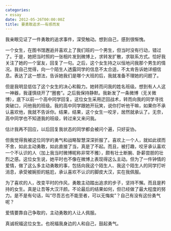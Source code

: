 ```yaml
---
categories:
- essay
date: 2012-05-26T00:00:00Z
title: 要勇敢追求——有感而发
---
```


我亲眼见证了一件勇敢的追求事件，深受触动。想到自己，感到很惭愧。

一个女生，在图书馆邂逅并喜欢上了我们班的一个男生，但当时没有行动，错过了。于是，她把当时照的一张相片发到微博上，求转发扩散，求联系方式。恰好我关注了她的一个室友，回复了一句。之后，这个女生持之以恒地问我那个男生的情况。我自己觉得，向一个陌生人透露同学的信息不太合适，不太肯告诉她详细信息。表达了这一想法，告诉她我们是哪个大班的后，我就准备不理她的问题了。

但是我明显低估了这个女生的决心和毅力。她转而问我的姓名班级。想到有人人这一神器，我谨慎绕开了“圈套”。之后我保持静默。我新发了一条微博（无关微博），底下以前一个高中同学回复。这位女生采用迂回战术，转而向我的同学寻找突破口，问他我的班级。我的高中同学跟她开玩笑，说你打听他干嘛，如果你不承认喜欢他，我就不告诉你。结果，结果，这个女生一咬牙，居然就承认了。无奈，高中同学也不知道我的班级，转过来又来问我。

估计我再不回应，以后回复我状态的同学都会被问个遍，只好妥协。

但我觉得我被这位同学的勇气和战略智慧深深折服了。喜欢上一个人，就如此锲而不舍，如此主动勇敢，如此直接了当，真是了不起。而且，被打趣，咬牙承认喜欢一个不认识的人（加上我当时微博昵称非常不雅），颇有壮士断腕、卧薪尝胆的壮烈之感。这位女生说，她平时也不像在微博上表现得这么主动。但为了一件钟情的爱情，做了这么多主动勇敢的事，包括向我这个陌生人、我这个陌生人的同学打听消息，承受被婉拒的尴尬，承认喜欢不认识的脚皮大汉，实在我佩服。

为了喜欢的人，改变平时的作风，勇敢主动踏出追求的步子，坚持不懈。而且是矜持的女生。真是让吾等大汉汗颜。不论最后的结果如何，但已经做了最大程度的努力。是不是有句话，叫“尽吾志也不能至者，可以无悔矣”？自己有没有这份勇气呢？    

爱情要靠自己争取的，主动勇敢的人让人佩服。

真诚祝福这位女生。也祝福我身边的人和自己，鼓起勇气。
